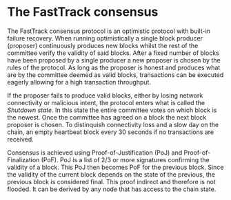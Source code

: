 # The FastTrack consensus

The FastTrack consensus protocol is an optimistic protocol with built-in failure recovery. When running optimistically a single block producer (proposer) continuously produces new blocks whilst the rest of the committee verify the validity of said blocks. After a fixed number of blocks have been proposed by a single producer a new proposer is chosen by the rules of the protocol.  As long as the proposer is honest and produces what are by the committee deemed as valid blocks, transactions can be executed eagerly allowing for a high transaction throughput.

If the proposer fails to produce valid blocks, either by losing network connectivity or malicious intent, the protocol enters what is called the *Shutdown state*. In this state the entire committee votes on which block is the newest. Once the committee has agreed on a block the next block proposer is chosen. To distinquish connectivity loss and a slow day on the chain, an empty heartbeat block every 30 seconds if no transactions are received.

Consensus is achieved using Proof-of-Justification (PoJ) and Proof-of-Finalization (PoF). PoJ is a list of 2/3 or more signatures confirming the validity of a block. This PoJ then becomes PoF for the previous block. Since the validity of the current block depends on the state of the previous, the previous block is considered final. This proof indirect and therefore is not flooded. It can be derived by any node that has access to the chain state.

